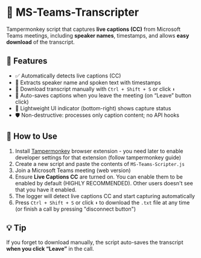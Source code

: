 # 📝 MS-Teams-Transcripter

Tampermonkey script that captures **live captions (CC)** from Microsoft Teams meetings, including **speaker names**, timestamps, and allows **easy download** of the transcript.

## 🚀 Features

- ✅ Automatically detects live captions (CC)
- 🧠 Extracts speaker name and spoken text with timestamps
- 💾 Download transcript manually with `Ctrl + Shift + S` or click `⬇️`
- 🛑 Auto-saves captions when you leave the meeting (on “Leave” button click)
- 🧩 Lightweight UI indicator (bottom-right) shows capture status
- 🛡️ Non-destructive: processes only caption content; no API hooks

## 🔧 How to Use

1. Install [Tampermonkey]([https://www.tampermonkey.net/](https://chromewebstore.google.com/detail/tampermonkey/dhdgffkkebhmkfjojejmpbldmpobfkfo)) browser extension - you need later to enable developer settings for that extension (follow tampermonkey guide)
2. Create a new script and paste the contents of `MS-Teams-Scripter.js`
3. Join a Microsoft Teams meeting (web version)
4. Ensure **Live Captions CC** are turned on. You can enable them to be enabled by default (HIGHLY RECOMMENDED). Other users doesn't see that you have it enabled.
5. The logger will detect live captions CC and start capturing automatically
6. Press `Ctrl + Shift + S` or click `⬇️` to download the `.txt` file at any time (or finish a call by pressing "disconnect button")

## 💡 Tip

If you forget to download manually, the script auto-saves the transcript **when you click “Leave”** in the call.
